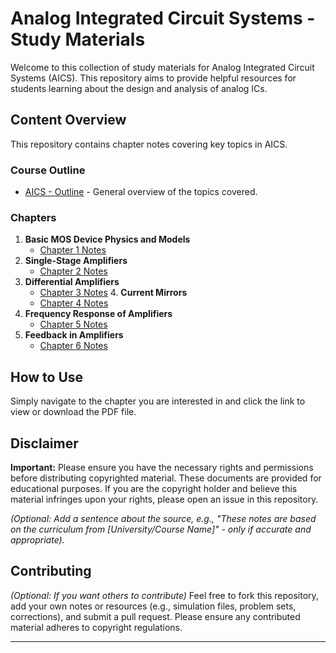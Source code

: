 # Analog Integrated Circuit Systems - Study Materials

Welcome to this collection of study materials for Analog Integrated Circuit Systems (AICS). This repository aims to provide helpful resources for students learning about the design and analysis of analog ICs.

## Content Overview

This repository contains chapter notes covering key topics in AICS.

### Course Outline

* [AICS - Outline](./AICS%20-%20Outline.pdf) - General overview of the topics covered.

### Chapters

1.  **Basic MOS Device Physics and Models**
    * [Chapter 1 Notes](./Chapter%201%20-%20Basic%20MOS%20Device%20Physics%20and%20Models.pdf)
2.  **Single-Stage Amplifiers**
    * [Chapter 2 Notes](./Chapter%202%20-%20Single-Stage%20Amplifiers.pdf)
3.  **Differential Amplifiers**
    * [Chapter 3 Notes](./Chapter%203%20-%20Differential%20Amplifiers%20.pdf)  4.  **Current Mirrors**
    * [Chapter 4 Notes](./Chapter%204%20-%20Current%20Mirrors.pdf)
5.  **Frequency Response of Amplifiers**
    * [Chapter 5 Notes](./Chapter%205%20-%20Frequency%20Response%20of%20Amplifiers.pdf)
6.  **Feedback in Amplifiers**
    * [Chapter 6 Notes](./Chapter%206%20-%20Feedback%20in%20Amplifiers.pdf)

## How to Use

Simply navigate to the chapter you are interested in and click the link to view or download the PDF file.

## Disclaimer

**Important:** Please ensure you have the necessary rights and permissions before distributing copyrighted material. These documents are provided for educational purposes. If you are the copyright holder and believe this material infringes upon your rights, please open an issue in this repository.

*(Optional: Add a sentence about the source, e.g., "These notes are based on the curriculum from [University/Course Name]" - only if accurate and appropriate).*

## Contributing

*(Optional: If you want others to contribute)*
Feel free to fork this repository, add your own notes or resources (e.g., simulation files, problem sets, corrections), and submit a pull request. Please ensure any contributed material adheres to copyright regulations.

---
